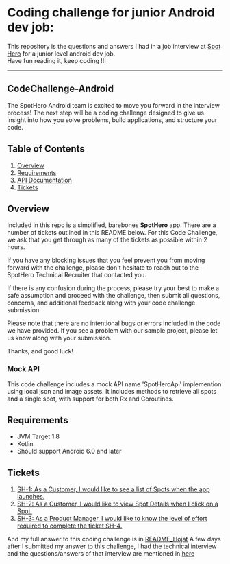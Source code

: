 # Coding challenge for junior Android dev job:

This repository is the questions and answers I had in a job interview
at <a href="https://spothero.com/">Spot Hero</a> for a junior level android dev job.<br/>
Have fun reading it, keep coding !!!



-------------------------------------------

## CodeChallenge-Android

The SpotHero Android team is excited to move you forward in the interview process! The next step
will be a coding challenge designed to give us insight into how you solve problems, build
applications, and structure your code.

## Table of Contents

1. [Overview](#overview)
2. [Requirements](#requirements)
3. [API Documentation](#api-documentation)
4. [Tickets](#tickets)

## Overview

Included in this repo is a simplified, barebones **SpotHero** app. There are a number of tickets
outlined in this README below. For this Code Challenge, we ask that you get through as many of the
tickets as possible within 2 hours.

If you have any blocking issues that you feel prevent you from moving forward with the challenge,
please don't hesitate to reach out to the SpotHero Technical Recruiter that contacted you.

If there is any confusion during the process, please try your best to make a safe assumption and
proceed with the challenge, then submit all questions, concerns, and additional feedback along with
your code challenge submission.

Please note that there are no intentional bugs or errors included in the code we have provided. If
you see a problem with our sample project, please let us know along with your submission.

Thanks, and good luck!

### Mock API

This code challenge includes a mock API name 'SpotHeroApi' implemention using local json and image
assets. It includes methods to retrieve all spots and a single spot, with support for both Rx and
Coroutines.

## Requirements

* JVM Target 1.8
* Kotlin
* Should support Android 6.0 and later

## Tickets

1. [SH-1: As a Customer, I would like to see a list of Spots when the app launches.](/docs/ticket-sh1)
2. [SH-2: As a Customer, I would like to view Spot Details when I click on a Spot.](/docs/ticket-sh2)
3. [SH-3: As a Product Manager, I would like to know the level of effort required to complete the ticket SH-4.](/docs/ticket-sh3)

And my full answer to this coding challenge is in [README_Hojat](/README_HOJAT.md)
A few days after I submitted my answer to this challenge, I had the technical interview and the
questions/answers of that interview are mentioned in [here](/CodingInterview.md)
